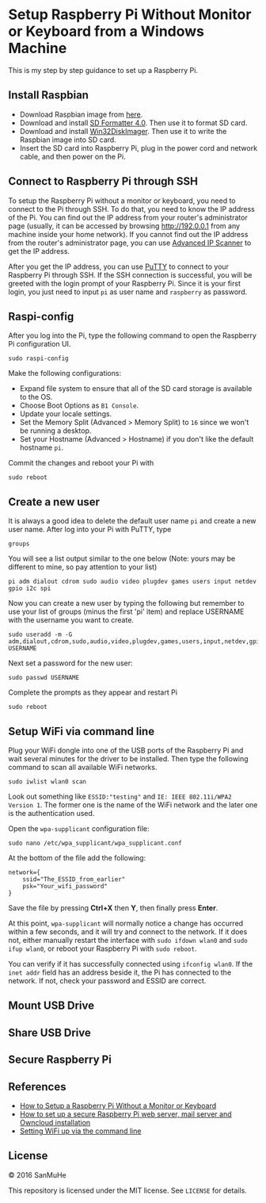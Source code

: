 # Setup Raspberry Pi Without Monitor or Keyboard from a Windows Machine
This is my step by step guidance to set up a Raspberry Pi.

## Install Raspbian

* Download Raspbian image from [here](http://www.raspberrypi.org/downloads/).
* Download and install [SD Formatter 4.0](https://www.sdcard.org/downloads/formatter_4/). Then use it to format SD card.
* Download and install [Win32DiskImager](http://sourceforge.net/projects/win32diskimager/). Then use it to write the Raspbian image into SD card.  
* Insert the SD card into Raspberry Pi, plug in the power cord and network cable, and then power on the Pi.

## Connect to Raspberry Pi through SSH

To setup the Raspberry Pi without a monitor or keyboard, you need to connect to the Pi through SSH.
To do that, you need to know the IP address of the Pi. You can find out the IP address from
your router's administrator page (usually, it can be accessed by browsing http://192.0.0.1 from any
machine inside your home network). If you cannot find out the IP address from the router's administrator page,
you can use [Advanced IP Scanner](http://www.advanced-ip-scanner.com/) to get the IP address. 


After you get the IP address, you can use [PuTTY](http://www.putty.org/) to connect to your Raspberry Pi through SSH.
If the SSH connection is successful, you will be greeted with the login prompt of your Raspberry Pi.
Since it is your first login, you just need to input `pi` as user name and `raspberry` as password.

## Raspi-config

After you log into the Pi, type the following command to open the Raspberry Pi configuration UI.
```
sudo raspi-config
```
Make the following configurations:

* Expand file system to ensure that all of the SD card storage is available to the OS.
* Choose Boot Options as `B1 Console`.
* Update your locale settings.
* Set the Memory Split (Advanced > Memory Split) to `16` since we won't be running a desktop. 
* Set your Hostname (Advanced > Hostname) if you don't like the default hostname `pi`.

Commit the changes and reboot your Pi with
```
sudo reboot
```

## Create a new user

It is always a good idea to delete the default user name `pi` and create a new user name.
After log into your Pi with PuTTY, type
```
groups
```
You will see a list output similar to the one below (Note: yours may be different to mine, so
pay attention to your list)
```
pi adm dialout cdrom sudo audio video plugdev games users input netdev gpio i2c spi
```
Now you can create a new user by typing the following but remember to use your list of 
groups (minus the first 'pi' item) and replace USERNAME with the username you want to create.

```
sudo useradd -m -G adm,dialout,cdrom,sudo,audio,video,plugdev,games,users,input,netdev,gpio,i2c,spi USERNAME
```

Next set a password for the new user:

```
sudo passwd USERNAME
```

Complete the prompts as they appear and restart Pi
```
sudo reboot
```

## Setup WiFi via command line

Plug your WiFi dongle into one of the USB ports of the Raspberry Pi and wait several minutes for the driver to be installed.
Then type the following command to scan all available WiFi networks.
```
sudo iwlist wlan0 scan
```
Look out something like `ESSID:"testing"` and `IE: IEEE 802.11i/WPA2 Version 1`. 
The former one is the name of the WiFi network and the later one is the authentication used.

Open the `wpa-supplicant` configuration file:
```
sudo nano /etc/wpa_supplicant/wpa_supplicant.conf
```
At the bottom of the file add the following:
```
network={
    ssid="The_ESSID_from_earlier"
    psk="Your_wifi_password"
}
```
Save the file by pressing **Ctrl+X** then **Y**, then finally press **Enter**.

At this point, `wpa-supplicant` will normally notice a change has occurred within a few seconds, 
and it will try and connect to the network. If it does not, either manually restart the interface 
with `sudo ifdown wlan0` and `sudo ifup wlan0`, or reboot your Raspberry Pi with `sudo reboot`. 

You can verify if it has successfully connected using `ifconfig wlan0`. 
If the `inet addr` field has an address beside it, the Pi has connected to the network. 
If not, check your password and ESSID are correct. 

## Mount USB Drive
## Share USB Drive
## Secure Raspberry Pi
## References

* [How to Setup a Raspberry Pi Without a Monitor or Keyboard](http://www.circuitbasics.com/raspberry-pi-basics-setup-without-monitor-keyboard-headless-mode/)
* [How to set up a secure Raspberry Pi web server, mail server and Owncloud installation](https://www.pestmeester.nl/index.html)
* [Setting WiFi up via the command line](https://www.raspberrypi.org/documentation/configuration/wireless/wireless-cli.md)

## License

&copy; 2016 SanMuHe

This repository is licensed under the MIT license. See `LICENSE` for details.